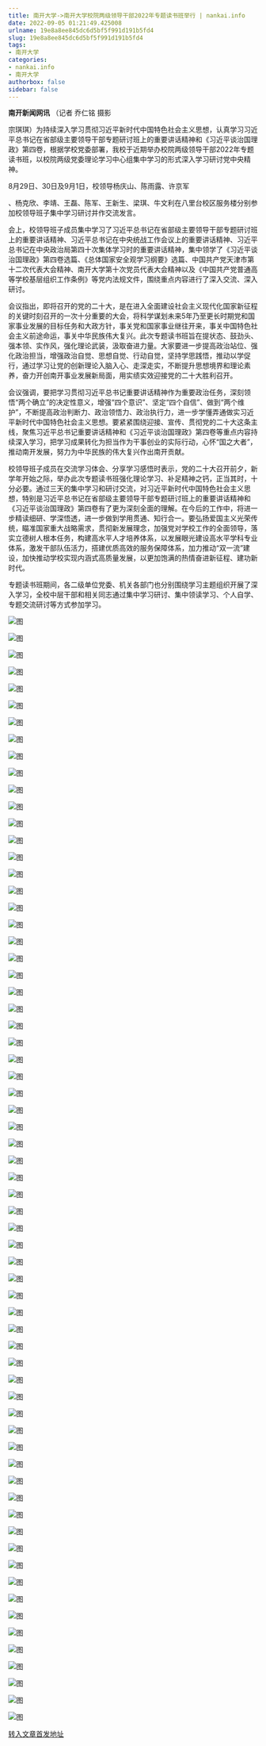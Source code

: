 ```yaml
---
title: 南开大学->南开大学校院两级领导干部2022年专题读书班举行 | nankai.info
date: 2022-09-05 01:21:49.425008
urlname: 19e8a8ee845dc6d5bf5f991d191b5fd4
slug: 19e8a8ee845dc6d5bf5f991d191b5fd4
tags: 
- 南开大学
categories:
- nankai.info
- 南开大学
authorbox: false
sidebar: false
---
```

**南开新闻网讯** （记者 乔仁铭 摄影

宗琪琪）为持续深入学习贯彻习近平新时代中国特色社会主义思想，认真学习习近平总书记在省部级主要领导干部专题研讨班上的重要讲话精神和《习近平谈治国理政》第四卷，根据学校党委部署，我校于近期举办校院两级领导干部2022年专题读书班，以校院两级党委理论学习中心组集中学习的形式深入学习研讨党中央精神。

8月29日、30日及9月1日，校领导杨庆山、陈雨露、许京军
<!--more-->
、杨克欣、李靖、王磊、陈军、王新生、梁琪、牛文利在八里台校区服务楼分别参加校领导班子集中学习研讨并作交流发言。

会上，校领导班子成员集中学习了习近平总书记在省部级主要领导干部专题研讨班上的重要讲话精神、习近平总书记在中央统战工作会议上的重要讲话精神、习近平总书记在中央政治局第四十次集体学习时的重要讲话精神，集中领学了《习近平谈治国理政》第四卷选篇、《总体国家安全观学习纲要》选篇、中国共产党天津市第十二次代表大会精神、南开大学第十次党员代表大会精神以及《中国共产党普通高等学校基层组织工作条例》等党内法规文件，围绕重点内容进行了深入交流、深入研讨。

会议指出，即将召开的党的二十大，是在进入全面建设社会主义现代化国家新征程的关键时刻召开的一次十分重要的大会，将科学谋划未来5年乃至更长时期党和国家事业发展的目标任务和大政方针，事关党和国家事业继往开来，事关中国特色社会主义前途命运，事关中华民族伟大复兴。此次专题读书班旨在提状态、鼓劲头、强本领、实作风，强化理论武装，汲取奋进力量。大家要进一步提高政治站位、强化政治担当，增强政治自觉、思想自觉、行动自觉，坚持学思践悟，推动以学促行，通过学习让党的创新理论入脑入心、走深走实，不断提升思想境界和理论素养，奋力开创南开事业发展新局面，用实绩实效迎接党的二十大胜利召开。

会议强调，要把学习贯彻习近平总书记重要讲话精神作为重要政治任务，深刻领悟“两个确立”的决定性意义，增强“四个意识”、坚定“四个自信”、做到“两个维护”，不断提高政治判断力、政治领悟力、政治执行力，进一步学懂弄通做实习近平新时代中国特色社会主义思想。要紧紧围绕迎接、宣传、贯彻党的二十大这条主线，聚焦习近平总书记重要讲话精神和《习近平谈治国理政》第四卷等重点内容持续深入学习，把学习成果转化为担当作为干事创业的实际行动，心怀“国之大者”，推动南开发展，努力为中华民族的伟大复兴作出南开贡献。

校领导班子成员在交流学习体会、分享学习感悟时表示，党的二十大召开前夕，新学年开始之际，举办此次专题读书班强化理论学习、补足精神之钙，正当其时，十分必要。通过三天的集中学习和研讨交流，对习近平新时代中国特色社会主义思想，特别是习近平总书记在省部级主要领导干部专题研讨班上的重要讲话精神和《习近平谈治国理政》第四卷有了更为深刻全面的理解。在今后的工作中，将进一步精读细研、学深悟透，进一步做到学用贯通、知行合一。要弘扬爱国主义光荣传统，瞄准国家重大战略需求，贯彻新发展理念，加强党对学校工作的全面领导，落实立德树人根本任务，构建高水平人才培养体系，以发展眼光建设高水平学科专业体系，激发干部队伍活力，搭建优质高效的服务保障体系，加力推动“双一流”建设，加快推动学校实现内涵式高质量发展，以更加饱满的热情奋进新征程、建功新时代。

专题读书班期间，各二级单位党委、机关各部门也分别围绕学习主题组织开展了深入学习，全校中层干部和相关同志通过集中学习研讨、集中领读学习、个人自学、专题交流研讨等方式参加学习。

![图](http://news.nankai.edu.cn/ywsd/system/2022/09/01/g)

![图](http://news.nankai.edu.cn/ywsd/system/2022/09/01/p)

![图](http://news.nankai.edu.cn/ywsd/system/2022/09/01/j)

![图](http://news.nankai.edu.cn/ywsd/system/2022/09/01/)

![图](http://news.nankai.edu.cn/ywsd/system/2022/09/01/8)

![图](http://news.nankai.edu.cn/ywsd/system/2022/09/01/e)

![图](http://news.nankai.edu.cn/ywsd/system/2022/09/01/f)

![图](http://news.nankai.edu.cn/ywsd/system/2022/09/01/2)

![图](http://news.nankai.edu.cn/ywsd/system/2022/09/01/c)

![图](http://news.nankai.edu.cn/ywsd/system/2022/09/01/0)

![图](http://news.nankai.edu.cn/ywsd/system/2022/09/01/9)

![图](http://news.nankai.edu.cn/ywsd/system/2022/09/01/9)

![图](http://news.nankai.edu.cn/ywsd/system/2022/09/01/_)

![图](http://news.nankai.edu.cn/ywsd/system/2022/09/01/6)

![图](http://news.nankai.edu.cn/ywsd/system/2022/09/01/7)

![图](http://news.nankai.edu.cn/ywsd/system/2022/09/01/5)

![图](http://news.nankai.edu.cn/ywsd/system/2022/09/01/7)

![图](http://news.nankai.edu.cn/ywsd/system/2022/09/01/4)

![图](http://news.nankai.edu.cn/ywsd/system/2022/09/01/0)

![图](http://news.nankai.edu.cn/ywsd/system/2022/09/01/0)

![图](http://news.nankai.edu.cn/ywsd/system/2022/09/01/0)

![图](http://news.nankai.edu.cn/ywsd/system/2022/09/01/3)

![图](http://news.nankai.edu.cn/ywsd/system/2022/09/01/0)

![图](http://news.nankai.edu.cn/ywsd/system/2022/09/01/0)

![图](http://news.nankai.edu.cn/)

![图](http://news.nankai.edu.cn/ywsd/system/2022/09/01/5)

![图](http://news.nankai.edu.cn/ywsd/system/2022/09/01/7)

![图](http://news.nankai.edu.cn/ywsd/system/2022/09/01/4)

![图](http://news.nankai.edu.cn/)

![图](http://news.nankai.edu.cn/ywsd/system/2022/09/01/0)

![图](http://news.nankai.edu.cn/ywsd/system/2022/09/01/0)

![图](http://news.nankai.edu.cn/ywsd/system/2022/09/01/0)

![图](http://news.nankai.edu.cn/)

![图](http://news.nankai.edu.cn/ywsd/system/2022/09/01/3)

![图](http://news.nankai.edu.cn/ywsd/system/2022/09/01/0)

![图](http://news.nankai.edu.cn/ywsd/system/2022/09/01/0)

![图](http://news.nankai.edu.cn/)

![图](http://news.nankai.edu.cn/ywsd/system/2022/09/01/c)

![图](http://news.nankai.edu.cn/ywsd/system/2022/09/01/i)

![图](http://news.nankai.edu.cn/ywsd/system/2022/09/01/p)

![图](http://news.nankai.edu.cn/)

![图](http://news.nankai.edu.cn/ywsd/system/2022/09/01/n)

![图](http://news.nankai.edu.cn/ywsd/system/2022/09/01/c)

![图](http://news.nankai.edu.cn/ywsd/system/2022/09/01/)

![图](http://news.nankai.edu.cn/ywsd/system/2022/09/01/u)

![图](http://news.nankai.edu.cn/ywsd/system/2022/09/01/d)

![图](http://news.nankai.edu.cn/ywsd/system/2022/09/01/e)

![图](http://news.nankai.edu.cn/ywsd/system/2022/09/01/)

![图](http://news.nankai.edu.cn/ywsd/system/2022/09/01/i)

![图](http://news.nankai.edu.cn/ywsd/system/2022/09/01/a)

![图](http://news.nankai.edu.cn/ywsd/system/2022/09/01/k)

![图](http://news.nankai.edu.cn/ywsd/system/2022/09/01/n)

![图](http://news.nankai.edu.cn/ywsd/system/2022/09/01/a)

![图](http://news.nankai.edu.cn/ywsd/system/2022/09/01/n)

![图](http://news.nankai.edu.cn/ywsd/system/2022/09/01/)

![图](http://news.nankai.edu.cn/ywsd/system/2022/09/01/s)

![图](http://news.nankai.edu.cn/ywsd/system/2022/09/01/w)

![图](http://news.nankai.edu.cn/ywsd/system/2022/09/01/e)

![图](http://news.nankai.edu.cn/ywsd/system/2022/09/01/n)

![图](http://news.nankai.edu.cn/)

![图](http://news.nankai.edu.cn/)

![图](http://news.nankai.edu.cn/ywsd/system/2022/09/01/:)

![图](http://news.nankai.edu.cn/ywsd/system/2022/09/01/p)

![图](http://news.nankai.edu.cn/ywsd/system/2022/09/01/t)

![图](http://news.nankai.edu.cn/ywsd/system/2022/09/01/t)

![图](http://news.nankai.edu.cn/ywsd/system/2022/09/01/h)

[转入文章首发地址](http://news.nankai.edu.cn/ywsd/system/2022/09/01/030052658.shtml)